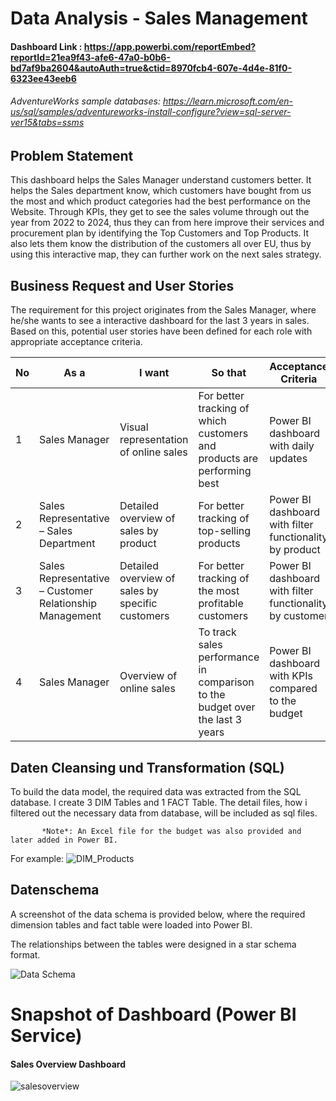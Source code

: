 # Data Analysis - Sales Management 

#### Dashboard Link : https://app.powerbi.com/reportEmbed?reportId=21ea9f43-afe6-47a0-b0b6-bd7af9ba2604&autoAuth=true&ctid=8970fcb4-607e-4d4e-81f0-6323ee43eeb6
 
###### AdventureWorks sample databases: https://learn.microsoft.com/en-us/sql/samples/adventureworks-install-configure?view=sql-server-ver15&tabs=ssms
## Problem Statement

This dashboard helps the Sales Manager understand customers better. It helps the Sales department know, which customers have bought from us the most and which product categories had the best performance on the Website. Through KPIs, they get to see the sales volume through out the year from 2022 to 2024, thus they can from here improve their services and procurement plan by identifying the Top Customers and Top Products. It also lets them know the distribution of the customers all over EU, thus by using this interactive map, they can further work on the next sales strategy.

## Business Request and User Stories
The requirement for this project originates from the Sales Manager, where he/she wants to see a interactive dashboard for the last 3 years in sales. Based on this, potential user stories have been defined for each role with appropriate acceptance criteria.

| No | As a <User Role>                           | I want <Functionality>                              | So that <business value for the user>                                       | Acceptance Criteria                                 |
|----|--------------------------------------------|----------------------------------------------------|-----------------------------------------------------------------------------|-----------------------------------------------------|
| 1  | Sales Manager                              | Visual representation of online sales              | For better tracking of which customers and products are performing best     | Power BI dashboard with daily updates               |
| 2  | Sales Representative – Sales Department    | Detailed overview of sales by product              | For better tracking of top-selling products                                 | Power BI dashboard with filter functionality by product |
| 3  | Sales Representative – Customer Relationship Management | Detailed overview of sales by specific customers | For better tracking of the most profitable customers                        | Power BI dashboard with filter functionality by customer |
| 4  | Sales Manager                              | Overview of online sales                           | To track sales performance in comparison to the budget over the last 3 years | Power BI dashboard with KPIs compared to the budget |

## Daten Cleansing und Transformation (SQL)
To build the data model, the required data was extracted from the SQL database. I create 3 DIM Tables and 1 FACT Table. The detail files, how i filtered out the necessary data from database, will be included as sql files. 

           *Note*: An Excel file for the budget was also provided and later added in Power BI.

For example:
![DIM_Products](https://github.com/user-attachments/assets/4fa75f82-0202-4c4b-ab0c-e6cecb6c4349)

## Datenschema
A screenshot of the data schema is provided below, where the required dimension tables and fact table were loaded into Power BI. 

The relationships between the tables were designed in a star schema format.

![Data Schema](https://github.com/user-attachments/assets/4055e2ac-8a13-4fd6-910e-7f73c2f4dfe7)

# Snapshot of Dashboard (Power BI Service)
#### Sales Overview Dashboard 
![salesoverview](https://github.com/user-attachments/assets/31ce12db-102b-4146-9d05-5a7863b54423)

 
